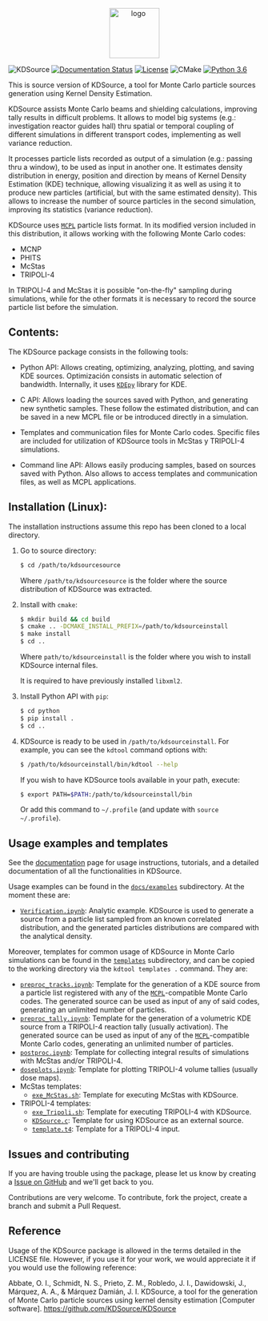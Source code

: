 <p align="center">
<img src="img/kdsource_logo.png" alt="logo" height="100"/>
</p>

![KDSource](https://img.shields.io/badge/KDSource-0.1.0-brightgreen)
[![Documentation Status](https://readthedocs.org/projects/kdsource/badge/?version=latest)](https://kdsource.readthedocs.io/en/latest/?badge=latest)
[![License](https://img.shields.io/badge/License-GPL3-brightgreen.svg)](https://tldrlegal.com/license/gnu-general-public-license-v3-(gpl-3))
![CMake](https://img.shields.io/badge/Cmake-3.0+-orange)
[![Python 3.6](https://img.shields.io/badge/python-3.6%2B-blue)](https://www.python.org/downloads/release/python-360/)



This is source version of KDSource, a tool for Monte Carlo particle sources generation
using Kernel Density Estimation.

KDSource assists Monte Carlo beams and shielding calculations, improving tally results in difficult problems. It allows to model big systems (e.g.: investigation reactor guides hall) thru spatial or temporal coupling of different simulations in different transport codes, implementing as well variance reduction.

It processes particle lists recorded as output of a simulation (e.g.: passing thru a window), to be used as input in another one. It estimates density distribution in energy, position and direction by means of Kernel Density Estimation (KDE) technique, allowing visualizing it as well as using it to produce new particles (artificial, but with the same estimated density). This allows to increase the number of source particles in the second simulation, improving its statistics (variance reduction).

KDSource uses [`MCPL`](https://mctools.github.io/mcpl/) particle lists format. In its modified version included in this distribution, it allows working with the following Monte Carlo codes:
* MCNP
* PHITS
* McStas
* TRIPOLI-4

In TRIPOLI-4 and McStas it is possible "on-the-fly" sampling during simulations, while for the other formats it is necessary to record the source particle list before the simulation.


## Contents:

The KDSource package consists in the following tools:

* Python API: Allows creating, optimizing, analyzing, plotting, and saving KDE sources. Optimización consists in automatic selection of bandwidth. Internally, it uses [`KDEpy`](https://kdepy.readthedocs.io/en/latest/) library for KDE.

* C API: Allows loading the sources saved with Python, and generating new synthetic samples. These follow the estimated distribution, and can be saved in a new MCPL file or be introduced directly in a simulation.

* Templates and communication files for Monte Carlo codes. Specific files are included for utilization of KDSource tools in McStas y TRIPOLI-4 simulations.

* Command line API: Allows easily producing samples, based on sources saved with Python. Also allows to access templates and communication files, as well as MCPL applications.



## Installation (Linux):

The installation instructions assume this repo has been cloned to a local directory.
	
1. Go to source directory:

   ```bash
   $ cd /path/to/kdsourcesource
   ```

   Where `/path/to/kdsourcesource` is the folder where the source distribution of KDSource was extracted.

2. Install with `cmake`:

   ```bash
   $ mkdir build && cd build
   $ cmake .. -DCMAKE_INSTALL_PREFIX=/path/to/kdsourceinstall
   $ make install
   $ cd ..
	```
   Where `path/to/kdsourceinstall` is the folder where you wish to install KDSource internal files.

   It is required to have previously installed `libxml2`.

3. Install Python API with `pip`:

   ```bash
   $ cd python
   $ pip install .
   $ cd ..
   ```

4. KDSource is ready to be used in `/path/to/kdsourceinstall`. For example, you can see the `kdtool` command options with:

   ```bash
   $ /path/to/kdsourceinstall/bin/kdtool --help
   ```

   If you wish to have KDSource tools available in your path, execute:

   ```bash
   $ export PATH=$PATH:/path/to/kdsourceinstall/bin
   ```
   Or add this command to `~/.profile` (and update with `source ~/.profile`).


## Usage examples and templates

See the [documentation](https://kdsource.readthedocs.io/en/latest/) page for usage instructions, tutorials, and a detailed documentation of all the functionalities in KDSource.

Usage examples can be found in the [`docs/examples`](docs/examples) subdirectory. At the moment these are:
* [`Verification.ipynb`](docs/examples/Verification.ipynb): Analytic example. KDSource is used to generate a source from a particle list sampled from an known correlated distribution, and the generated particles distributions are compared with the analytical density.

Moreover, templates for common usage of KDSource in Monte Carlo simulations can be found in the [`templates`](templates) subdirectory, and can be copied to the working directory via the `kdtool templates .` command. They are:
* [`preproc_tracks.ipynb`](templates/preproc_tracks.ipynb): Template for the generation of a KDE source from a particle list registered with any of the [`MCPL`](https://mctools.github.io/mcpl/)-compatible Monte Carlo codes. The generated source can be used as input of any of said codes, generating an unlimited number of particles.
* [`preproc_tally.ipynb`](templates/preproc_tally.ipynb): Template for the generation of a volumetric KDE source from a TRIPOLI-4 reaction tally (usually activation). The generated source can be used as input of any of the [`MCPL`](https://mctools.github.io/mcpl/)-compatible Monte Carlo codes, generating an unlimited number of particles.
* [`postproc.ipynb`](templates/postproc.ipynb): Template for collecting integral results of simulations with McStas and/or TRIPOLI-4.
* [`doseplots.ipynb`](templates/doseplots.ipynb): Template for plotting TRIPOLI-4 volume tallies (usually dose maps).
* McStas templates:
  * [`exe_McStas.sh`](templates/mcstas/exe_McStas.sh): Template for executing McStas with KDSource.
* TRIPOLI-4 templates:
  * [`exe_Tripoli.sh`](templates/tripoli/exe_McStas.sh): Template for executing TRIPOLI-4 with KDSource.
  * [`KDSource.c`](templates/tripoli/KDSource.c): Template for using KDSource as an external source.
  * [`template.t4`](templates/tripoli/template.t4): Template for a TRIPOLI-4 input.


## Issues and contributing

If you are having trouble using the package, please let us know by creating a [Issue on GitHub](https://github.com/inti-abbate/KDSource/issues) and we'll get back to you.

Contributions are very welcome. To contribute, fork the project, create a branch and submit a Pull Request.


## Reference

Usage of the KDSource package is allowed in the terms detailed in the LICENSE file. However, if you use it for your work, we
would appreciate it if you would use the following reference:

Abbate, O. I., Schmidt, N. S., Prieto, Z. M., Robledo, J. I., Dawidowski, J., Márquez, A. A., & Márquez Damián, J. I. KDSource, a tool for the generation of Monte Carlo particle sources using kernel density estimation [Computer software]. https://github.com/KDSource/KDSource